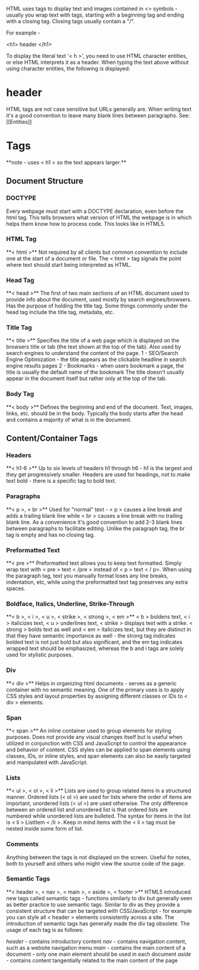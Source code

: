 HTML uses tags to display text and images contained in <> symbols - usually you wrap text with tags, starting with a beginning tag and ending with a closing tag. Closing tags usually contain a "/".

For example - <p>&lt;h1&gt; header &lt;/h1&gt;</p>
To display the literal text '< h >', you need to use HTML character entities, or else HTML interprets it as a header. When typing the text above without using character entities, the following is displayed:
<h1> header </h1>
HTML tags are not case sensitive but URLs generally are. When writing text it's a good convention to leave many blank lines between paragraphs.
See: [[Entities]]

<h1> Tags </h1>
**note - uses < h1 > so the text appears larger.**

<h2> Document Structure </h2>

<h3> DOCTYPE </h3>
Every webpage must start with a DOCTYPE declaration, even before the html tag. This tells browsers what version of HTML the webpage is in which helps them know how to process code. This looks like <!DOCTYPE html> in HTML5.

<h3> HTML Tag </h3>
**< html >**
Not required by all clients but common convention to include one at the start of a document or file. The < html > tag signals the point where text should start being interpreted as HTML. 

<h3> Head Tag </h3>
**< head >**
The first of two main sections of an HTML document used to provide info about the document, used mostly by search engines/browsers. Has the purpose of holding the title tag.
Some things commonly under the head tag include the title tag, metadata, etc.
<h3> Title Tag </h3>
**< title >**
Specifies the title of a web page which is displayed on the browsers title or tab (the text shown at the top of the tab). Also used by search engines to understand the content of the page. 
1 - SEO/Search Engine Optimization - the title appears as the clickable headline in search engine results pages
2 - Bookmarks - when users bookmark a page, the title is usually the default name of the bookmark
The title doesn't usually appear in the document itself but rather only at the top of the tab.

<h3> Body Tag </h3>
**< body >**
Defines the beginning and end of the document. Text, images, links, etc. should be in the body. Typically the body starts after the head and contains a majority of what is in the document.

<h2> Content/Container Tags </h3>
<h3> Headers </h3>
**< h1-6 >**
Up to six levels of headers h1 through h6 - h1 is the largest and they get progressively smaller. Headers are used for headings, not to make text bold - there is a specific tag to bold text.

<h3> Paragraphs </h3>
**< p >, < br >**
Used for "normal" text - < p > causes a line break and adds a trailing blank line while < br > causes a line break with no trailing blank line. As a convenience it's good convention to add 2-3 blank lines between paragraphs to facilitate editing. Unlike the paragraph tag, the br tag is empty and has no closing tag.

<h3> Preformatted Text </h3>
**< pre >**
Preformatted text allows you to keep text formatted. Simply wrap text with < pre > text < /pre > instead of < p > text < / p>. When using the paragraph tag, text you manually format loses any line breaks, indentation, etc, while using the preformatted text tag preserves any extra spaces.

<h3> Boldface, Italics, Underline, Strike-Through </h3>
**< b >, < i >, < u >, < strike >, < strong >, < em >**
< b > boldens text, < i > italicizes text, < u > underlines text, < strike > displays text with a strike. < strong > bolds text as well and < em > italicizes text, but they are distinct in that they have semantic importance as well - the strong tag indicates bolded text is not just bold but also significant, and the em tag indicates wrapped text should be emphasized, whereas the b and i tags are solely used for stylistic purposes.

<h3> Div </h3>
**< div >** 
Helps in organizing html documents - serves as a generic container with no semantic meaning. One of the primary uses is to apply CSS styles and layout properties by assigning different classes or IDs to < div > elements.

<h3> Span </h3>
**< span >** 
An inline container used to group elements for styling purposes. Does not provide any visual changes itself but is useful when utilized in conjunction with CSS and JavaScript to control the appearance and behavior of content. CSS styles can be applied to span elements using classes, IDs, or inline styles, and span elements can also be easily targeted and manipulated with JavaScript.

<h3> Lists </h3>
**< ul >, < ol >, < li >**
Lists are used to group related items in a structured manner. Ordered lists (< ol >) are used for lists where the order of items are important, unordered lists (< ul >) are used otherwise. 
The only difference between an ordered list and unordered list is that ordered lists are numbered while unordered lists are bulleted. 
The syntax for items in the list is < li > ListItem < /li >. Keep in mind items with the < li > tag must be nested inside some form of list.

<h3> Comments </h3>
<!-- text goes here -->
Anything between the tags is not displayed on the screen. Useful for notes, both to yourself and others who might view the source code of the page.

<h3> Semantic Tags </h3>
**< header >, < nav >, < main >, < aside >, < footer >**
HTML5 introduced new tags called semantic tags - functions similarly to div but generally seen as better practice to use semantic tags.
Similar to div as they provide a consistent structure that can be targeted with CSS/JavaScript - for example you can style all < header > elements consistently across a site.
The introduction of semantic tags has generally made the div tag obsolete. The usage of each tag is as follows:

*header* - contains introductory content 
*nav* - contains navigation content, such as a website navigation menu
*main* - contains the main content of a document - only one main element should be used in each document
*aside* - contains content tangentially related to the main content of the page